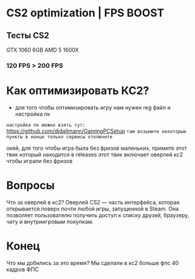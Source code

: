 # CS2 optimization | FPS BOOST
## Тесты CS2 
GTX 1060 6GB
AMD 5 1600X
### 120 FPS > 200 FPS
# Как оптимизировать КС2?

- для того чтобы оптимизировать игру нам нужен reg файл и настройка пк

```настройка пк можно взять тут:```
https://github.com/djdallmann/GamingPCSetup ```там возьмите некоторые пункты в конце только сервисы отключите```

окей, для того чтобы игра была без фризов маленьких, примите этот твик который находится в releases
этот твик включает оверлей кс2 чтобы играли без фризов 


# Вопросы
Что за оверлей в кс2?
Оверлей CS2 — часть интерфейса, которая открывается поверх почти любой игры, запущенной в Steam. Она позволяет пользователю получить доступ к списку друзей, браузеру, чату и внутриигровым покупкам.


# Конец
Что мы добились за это время?
Мы сделали в кс2 больше фпс 40 кадров ФПС


